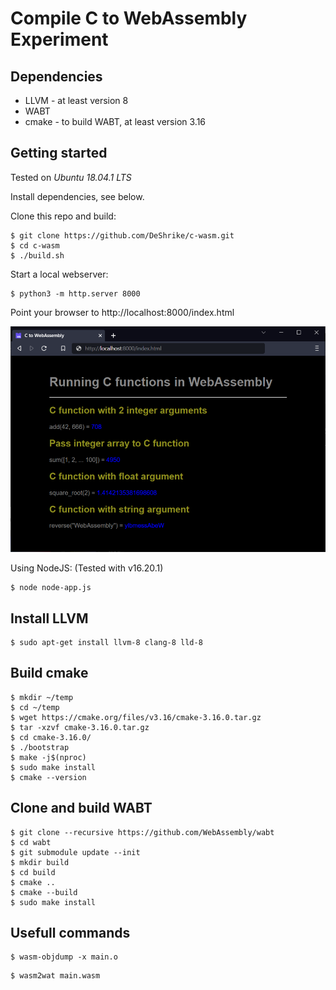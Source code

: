 # Compile C to WebAssembly Experiment

## Dependencies

- LLVM - at least version 8
- WABT
- cmake - to build WABT, at least version 3.16

## Getting started

Tested on _Ubuntu 18.04.1 LTS_

Install dependencies, see below.

Clone this repo and build:

```console
$ git clone https://github.com/DeShrike/c-wasm.git
$ cd c-wasm
$ ./build.sh
```

Start a local webserver:

```console
$ python3 -m http.server 8000
```

Point your browser to http://localhost:8000/index.html

![Screenshot](c_wasm_screenshot.png)

Using NodeJS: (Tested with v16.20.1)

```console
$ node node-app.js
```

## Install LLVM

```console
$ sudo apt-get install llvm-8 clang-8 lld-8
```

## Build cmake

```console
$ mkdir ~/temp
$ cd ~/temp
$ wget https://cmake.org/files/v3.16/cmake-3.16.0.tar.gz
$ tar -xzvf cmake-3.16.0.tar.gz
$ cd cmake-3.16.0/
$ ./bootstrap
$ make -j$(nproc)
$ sudo make install
$ cmake --version
```

## Clone and build WABT

```console
$ git clone --recursive https://github.com/WebAssembly/wabt
$ cd wabt
$ git submodule update --init
$ mkdir build
$ cd build
$ cmake ..
$ cmake --build
$ sudo make install
```

## Usefull commands

```console
$ wasm-objdump -x main.o
```

```console
$ wasm2wat main.wasm
```
